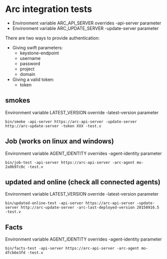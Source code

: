 Arc integration tests
=============================

- Environment variable ARC_API_SERVER overrides -api-server parameter
- Environment variable ARC_UPDATE_SERVER -update-server parameter

There are two ways to provide authentication:

- Giving swift parameters:
  - keystone-endpoint
  - username
  - password
  - project
  - domain
- Giving a valid token:
  - token

smokes
-----------------
Environment variable LATEST_VERSION override -latest-version parameter

```text
bin/smoke -api-server https://arc-api-server -update-server http://arc-update-server -token XXX -test.v
```

Job (works on linux and windows)
-----------------
Environment variable AGENT_IDENTITY overrides -agent-identity parameter

```text
bin/job-test -api-server https://arc-api-server -arc-agent mo-2a9b97c0c -test.v
```

updated and online (check all connected agents)
-----------------
Environment variable LATEST_VERSION override -latest-version parameter

```text
bin/updated-online-test -api-server https://arc-api-server -update-server http://arc-update-server -arc-last-deployed-version 20150916.5 -test.v
```

Facts
-----------------
Environment variable AGENT_IDENTITY overrides -agent-identity parameter

```text
bin/facts-test -api-server https://arc-api-server -arc-agent mo-dfcb6e3fd -test.v
````
